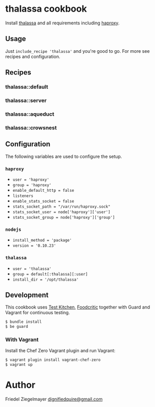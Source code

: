 # thalassa cookbook

Install [thalassa] and all requirements including [haproxy].


## Usage

Just `include_recipe 'thalassa'` and you're good to go. For more see recipes
and configuration.


## Recipes

### thalassa::default
### thalassa::server
### thalassa::aqueduct
### thalassa::crowsnest

## Configuration

The following variables are used to configure the setup.

### `haproxy`
* `user = 'haproxy'`
* `group = 'haproxy'`
* `enable_default_http = false`
* `listeners`
* `enable_stats_socket = false`
* `stats_socket_path = "/var/run/haproxy.sock"`
* `stats_socket_user = node['haproxy']['user']`
* `stats_socket_group = node['haproxy']['group']`


### `nodejs`

* `install_method = 'package'`
* `version = '0.10.23'`


### `thalassa`
* `user = 'thalassa'`
* `group = default[:thalassa][:user]`
* `install_dir = '/opt/thalassa'`


## Development

This cookbook uses [Test Kitchen](http://kitchen.ci/), [Foodcritic](http://acrmp.github.io/foodcritic/)
together with Guard and Vagrant for continuous testing.

```bash
$ bundle install
$ be guard
```

### With Vagrant

Install the Chef Zero Vagrant plugin and run Vagrant:

```bash
$ vagrant plugin install vagrant-chef-zero
$ vagrant up
```


# Author

Friedel Ziegelmayer <dignifiedquire@gmail.com>

[thalassa]: https://github.com/PearsonEducation/thalassa
[haproxy]: http://haproxy.1wt.eu/
